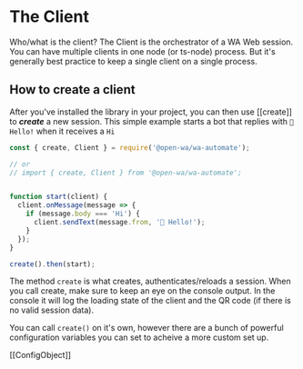 # The Client

Who/what is the client? The Client is the orchestrator of a WA Web session. You can have multiple clients in one node (or ts-node) process. But it's generally best practice to keep a single client on a single process.

## How to create a client

After you've installed the library in your project, you can then use [[create]] to ***create*** a new session. This simple example starts a bot that replies with `👋 Hello!` when it receives a `Hi`

```javascript
const { create, Client } = require('@open-wa/wa-automate');

// or
// import { create, Client } from '@open-wa/wa-automate';


function start(client) {
  client.onMessage(message => {
    if (message.body === 'Hi') {
      client.sendText(message.from, '👋 Hello!');
    }
  });
}

create().then(start);

```

The method `create` is what creates, authenticates/reloads a session. When you call create, make sure to keep an eye on the console output. In the console it will log the loading state of the client and the QR code (if there is no valid session data).

You can call `create()` on it's own, however there are a bunch of powerful configuration variables you can set to acheive a more custom set up.

[[ConfigObject]]
